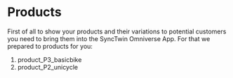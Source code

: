 # Products

First of all to show your products and their variations to potential customers you need to bring them into the SyncTwin Omniverse App. For that we prepared to products for you:

1. product_P3_basicbike
2. product_P2_unicycle
